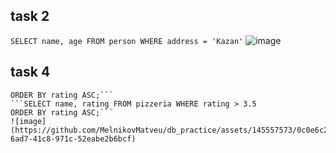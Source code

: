 ## task 2
``` SELECT name, age FROM person WHERE address = 'Kazan' ```
![image](https://github.com/MelnikovMatveu/db_practice/assets/145557573/d4ee0bf7-ee12-48d4-91df-32394a000a34)

## task 4
```SELECT name, rating FROM pizzeria WHERE rating BETWEEN 3 AND 5
ORDER BY rating ASC;```
```SELECT name, rating FROM pizzeria WHERE rating > 3.5
ORDER BY rating ASC;```
![image](https://github.com/MelnikovMatveu/db_practice/assets/145557573/0c0e6c25-6ad7-41c8-971c-52eabe2b6bcf)


